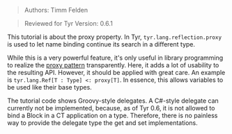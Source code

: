 > Authors: Timm Felden

> Reviewed for Tyr Version: 0.6.1

This tutorial is about the proxy property.
In Tyr, ```tyr.lang.reflection.proxy``` is used to let name binding continue its search in a different type.

While this is a very powerful feature, it's only useful in library programming to realize the [proxy pattern](https://en.wikipedia.org/wiki/Proxy_pattern) transparently.
Here, it adds a lot of usability to the resulting API.
However, it should be applied with great care.
An example is ```tyr.lang.Ref[T : Type] <: proxy[T]```.
In essence, this allows variables to be used like their base types.

The tutorial code shows Groovy-style delegates.
A C#-style delegate can currently not be implemented, because, as of Tyr 0.6, it is not allowed to bind a Block in a CT application on a type.
Therefore, there is no painless way to provide the delegate type the get and set implementations.
